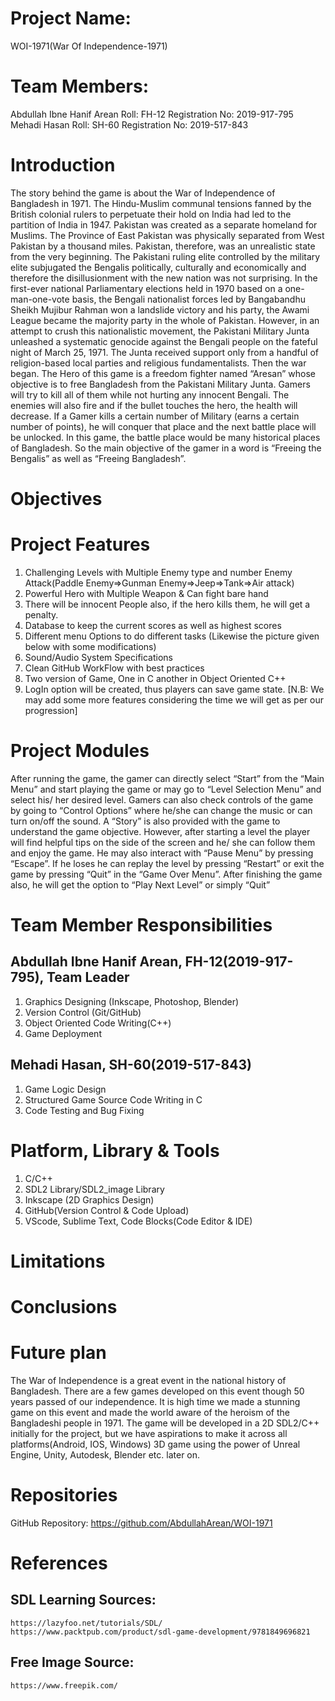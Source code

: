 # Project Name:
WOI-1971(War Of Independence-1971)

# Team Members:
Abdullah Ibne Hanif Arean
  Roll: FH-12
    Registration No: 2019-917-795
Mehadi Hasan
  Roll: SH-60
    Registration No: 2019-517-843
    
# Introduction
The story behind the game is about the War of Independence of Bangladesh in 1971. The Hindu-Muslim communal tensions fanned by the British colonial rulers to perpetuate their hold on India had led to the partition of India in 1947. Pakistan was created as a separate homeland for Muslims. The Province of East Pakistan was physically separated from West Pakistan by a thousand miles. Pakistan, therefore, was an unrealistic state from the very beginning. The Pakistani ruling elite controlled by the military elite subjugated the Bengalis politically, culturally and economically and therefore the disillusionment with the new nation was not surprising. In the first-ever national Parliamentary elections held in 1970 based on a one-man-one-vote basis, the Bengali nationalist forces led by Bangabandhu Sheikh Mujibur Rahman won a landslide victory and his party, the Awami League became the majority party in the whole of Pakistan. However, in an attempt to crush this nationalistic movement, the Pakistani Military Junta unleashed a systematic genocide against the Bengali people on the fateful night of March 25, 1971. The Junta received support only from a handful of religion-based local parties and religious fundamentalists.
Then the war began.
The Hero of this game is a freedom fighter named “Aresan” whose objective is to free Bangladesh from the Pakistani Military Junta. Gamers will try to kill all of them while not hurting any innocent Bengali. The enemies will also fire and if the bullet touches the hero, the health will decrease. If a Gamer kills a certain number of Military (earns a certain number of points), he will conquer that place and the next battle place will be unlocked. In this game, the battle place would be many historical places of Bangladesh. So the main objective of the gamer in a word is “Freeing the Bengalis” as well as “Freeing Bangladesh”.

# Objectives

# Project Features
  1. Challenging Levels with Multiple Enemy type and number Enemy Attack(Paddle Enemy=>Gunman Enemy=>Jeep=>Tank=>Air attack)
  2. Powerful Hero with Multiple Weapon & Can fight bare hand
  4. There will be innocent People also, if the hero kills them, he will get a penalty.
  5. Database to keep the current scores as well as highest scores
  6. Different menu Options to do different tasks (Likewise the picture given below with some modifications)
  7. Sound/Audio System Specifications
  8. Clean GitHub WorkFlow with best practices
  9. Two version of Game, One in C another in Object Oriented C++
  10. LogIn option will be created, thus players can save game state.
  [N.B: We may add some more features considering the time we will get as per our progression]

# Project Modules
After running the game, the gamer can directly select “Start” from the “Main Menu” and start playing the game or may go to “Level Selection Menu” and select his/ her desired level. Gamers can also check controls of the game by going to “Control Options” where he/she can change the music or can turn on/off the sound. A “Story” is also provided with the game to understand the game objective. However, after starting a level the player will find helpful tips on the side of the screen and he/ she can follow them and enjoy the game. He may also interact with “Pause Menu” by pressing “Escape”. If he loses he can replay the level by pressing “Restart” or exit the game by pressing “Quit” in the “Game Over Menu”. After finishing the game also, he will get the option to “Play Next Level” or simply “Quit”

# Team Member Responsibilities
## Abdullah Ibne Hanif Arean, FH-12(2019-917-795), Team Leader
  1. Graphics Designing  (Inkscape, Photoshop, Blender)
  2. Version Control (Git/GitHub)
  3. Object Oriented Code Writing(C++)
  4. Game Deployment
## Mehadi Hasan, SH-60(2019-517-843)
  1. Game Logic Design
  2. Structured Game Source Code Writing in C
  3. Code Testing and Bug Fixing    
# Platform, Library & Tools
  1. C/C++
  2. SDL2 Library/SDL2_image Library
  3. Inkscape (2D Graphics Design)
  4. GitHub(Version Control & Code Upload)
  5. VScode, Sublime Text, Code Blocks(Code Editor & IDE)

# Limitations

# Conclusions

# Future plan
The War of Independence is a great event in the national history of Bangladesh. There are a few games developed on this event though 50 years passed of our independence. It is high time we made a stunning game on this event and made the world aware of the heroism of the Bangladeshi people in 1971. The game will be developed in a 2D SDL2/C++ initially for the project, but we have aspirations to make it across all platforms(Android, IOS, Windows) 3D game using the power of Unreal Engine, Unity, Autodesk, Blender etc. later on.

# Repositories
GitHub Repository: https://github.com/AbdullahArean/WOI-1971

# References
  ## SDL Learning Sources:
    https://lazyfoo.net/tutorials/SDL/
    https://www.packtpub.com/product/sdl-game-development/9781849696821
  ## Free Image Source: 
    https://www.freepik.com/
            

